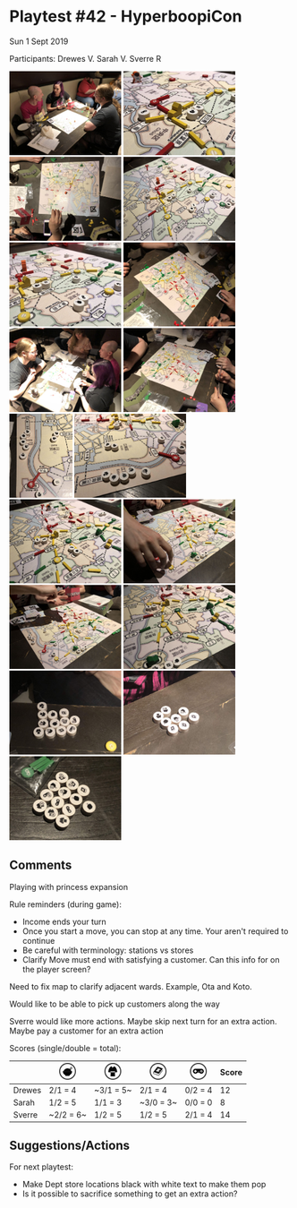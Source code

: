 # Playtest #42 - HyperboopiCon

Sun 1 Sept 2019

Participants: Drewes V. Sarah V. Sverre R

<img src="images/pt42/pt42-2089.jpg" height="150px"/> <img src="images/pt42/pt42-2090.jpg" height="150px"/> <img src="images/pt42/pt42-2091.jpg" height="150px"/> <img src="images/pt42/pt42-2092.jpg" height="150px"/> <img src="images/pt42/pt42-2093.jpg" height="150px"/> <img src="images/pt42/pt42-2094.jpg" height="150px"/> <img src="images/pt42/pt42-2095.jpg" height="150px"/> <img src="images/pt42/pt42-2096.jpg" height="150px"/> <img src="images/pt42/pt42-2097.jpg" height="150px"/> <img src="images/pt42/pt42-2098.jpg" height="150px"/> <img src="images/pt42/pt42-2099.jpg" height="150px"/> <img src="images/pt42/pt42-2101.jpg" height="150px"/> <img src="images/pt42/pt42-2103.jpg" height="150px"/> <img src="images/pt42/pt42-2104.jpg" height="150px"/> <img src="images/pt42/pt42-2105.jpg" height="150px"/> <img src="images/pt42/pt42-2106.jpg" height="150px"/> <img src="images/pt42/pt42-2107.jpg" height="150px"/> 

## Comments

Playing with princess expansion

Rule reminders (during game):

* Income ends your turn
* Once you start a move, you can stop at any time. Your aren't required to continue
* Be careful with terminology: stations vs stores
* Clarify Move must end with satisfying a customer. Can this info for on the player screen?

Need to fix map to clarify adjacent wards. Example, Ota and Koto.

Would like to be able to pick up customers along the way

Sverre would like more actions. Maybe skip next turn for an extra action. Maybe pay a customer for an extra action

Scores (single/double = total):

|         |  <img src="../components/customers/food.png" height="30px"/>  |  <img src="../components/customers/clothing.png" height="30px"/>  |  <img src="../components/customers/books.png" height="30px"/>  |  <img src="../components/customers/electronics.png" height="30px"/>  | Score |
| ------- | --- | --- | --- | --- | --- |
| Drewes  | 2/1 = 4 |~3/1 = 5~| 2/1 = 4 | 0/2 = 4   | 12 |
| Sarah   | 1/2 = 5 | 1/1 = 3 |~3/0 = 3~| 0/0 = 0   |  8 |
| Sverre  |~2/2 = 6~| 1/2 = 5 | 1/2 = 5 | 2/1 = 4   | 14 |


## Suggestions/Actions

For next playtest:

* Make Dept store locations black with white text to make them pop
* Is it possible to sacrifice something to get an extra action?